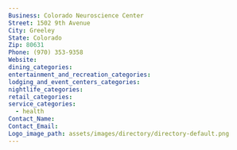 ```yaml
---
Business: Colorado Neuroscience Center
Street: 1502 9th Avenue
City: Greeley
State: Colorado
Zip: 80631
Phone: (970) 353-9358
Website:
dining_categories:
entertainment_and_recreation_categories:
lodging_and_event_centers_categories:
nightlife_categories:
retail_categories:
service_categories:
  - health
Contact_Name:
Contact_Email:
Logo_image_path: assets/images/directory/directory-default.png
---
```



